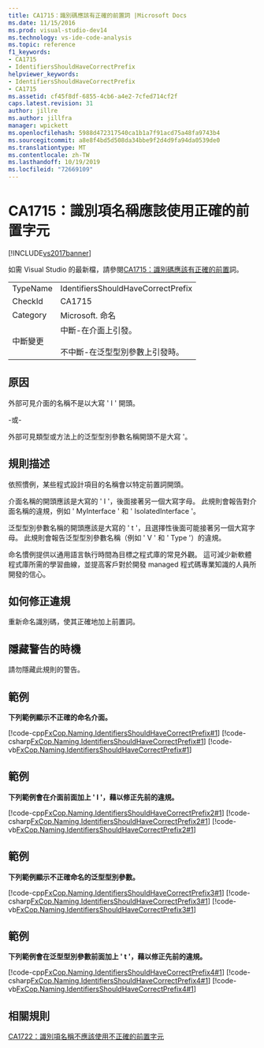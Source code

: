 ```yaml
---
title: CA1715：識別碼應該有正確的前置詞 |Microsoft Docs
ms.date: 11/15/2016
ms.prod: visual-studio-dev14
ms.technology: vs-ide-code-analysis
ms.topic: reference
f1_keywords:
- CA1715
- IdentifiersShouldHaveCorrectPrefix
helpviewer_keywords:
- IdentifiersShouldHaveCorrectPrefix
- CA1715
ms.assetid: cf45f8df-6855-4cb6-a4e2-7cfed714cf2f
caps.latest.revision: 31
author: jillre
ms.author: jillfra
manager: wpickett
ms.openlocfilehash: 5988d472317540ca1b1a7f91acd75a48fa9743b4
ms.sourcegitcommit: a8e8f4bd5d508da34bbe9f2d4d9fa94da0539de0
ms.translationtype: MT
ms.contentlocale: zh-TW
ms.lasthandoff: 10/19/2019
ms.locfileid: "72669109"
---
```

# <a name="ca1715-identifiers-should-have-correct-prefix"></a>CA1715：識別項名稱應該使用正確的前置字元
[!INCLUDE[vs2017banner](../includes/vs2017banner.md)]

如需 Visual Studio 的最新檔，請參閱[CA1715：識別碼應該有正確的前置](https://docs.microsoft.com/visualstudio/code-quality/ca1715-identifiers-should-have-correct-prefix)詞。

|||
|-|-|
|TypeName|IdentifiersShouldHaveCorrectPrefix|
|CheckId|CA1715|
|Category|Microsoft. 命名|
|中斷變更|中斷-在介面上引發。<br /><br /> 不中斷-在泛型型別參數上引發時。|

## <a name="cause"></a>原因
 外部可見介面的名稱不是以大寫 ' I ' 開頭。

 -或-

 外部可見類型或方法上的泛型型別參數名稱開頭不是大寫 '。

## <a name="rule-description"></a>規則描述
 依照慣例，某些程式設計項目的名稱會以特定前置詞開頭。

 介面名稱的開頭應該是大寫的 ' I '，後面接著另一個大寫字母。 此規則會報告對介面名稱的違規，例如 ' MyInterface ' 和 ' IsolatedInterface '。

 泛型型別參數名稱的開頭應該是大寫的 ' t '，且選擇性後面可能接著另一個大寫字母。 此規則會報告泛型型別參數名稱（例如 ' V ' 和 ' Type '）的違規。

 命名慣例提供以通用語言執行時間為目標之程式庫的常見外觀。 這可減少新軟體程式庫所需的學習曲線，並提高客戶對於開發 managed 程式碼專業知識的人員所開發的信心。

## <a name="how-to-fix-violations"></a>如何修正違規
 重新命名識別碼，使其正確地加上前置詞。

## <a name="when-to-suppress-warnings"></a>隱藏警告的時機
 請勿隱藏此規則的警告。

## <a name="example"></a>範例
 **下列範例顯示不正確的命名介面。**

 [!code-cpp[FxCop.Naming.IdentifiersShouldHaveCorrectPrefix#1](../snippets/cpp/VS_Snippets_CodeAnalysis/FxCop.Naming.IdentifiersShouldHaveCorrectPrefix/cpp/FxCop.Naming.IdentifiersShouldHaveCorrectPrefix.cpp#1)]
 [!code-csharp[FxCop.Naming.IdentifiersShouldHaveCorrectPrefix#1](../snippets/csharp/VS_Snippets_CodeAnalysis/FxCop.Naming.IdentifiersShouldHaveCorrectPrefix/cs/FxCop.Naming.IdentifiersShouldHaveCorrectPrefix.cs#1)]
 [!code-vb[FxCop.Naming.IdentifiersShouldHaveCorrectPrefix#1](../snippets/visualbasic/VS_Snippets_CodeAnalysis/FxCop.Naming.IdentifiersShouldHaveCorrectPrefix/vb/FxCop.Naming.IdentifiersShouldHaveCorrectPrefix.vb#1)]

## <a name="example"></a>範例
 **下列範例會在介面前面加上 ' I '，藉以修正先前的違規。**

 [!code-cpp[FxCop.Naming.IdentifiersShouldHaveCorrectPrefix2#1](../snippets/cpp/VS_Snippets_CodeAnalysis/FxCop.Naming.IdentifiersShouldHaveCorrectPrefix2/cpp/FxCop.Naming.IdentifiersShouldHaveCorrectPrefix2.cpp#1)]
 [!code-csharp[FxCop.Naming.IdentifiersShouldHaveCorrectPrefix2#1](../snippets/csharp/VS_Snippets_CodeAnalysis/FxCop.Naming.IdentifiersShouldHaveCorrectPrefix2/cs/FxCop.Naming.IdentifiersShouldHaveCorrectPrefix2.cs#1)]
 [!code-vb[FxCop.Naming.IdentifiersShouldHaveCorrectPrefix2#1](../snippets/visualbasic/VS_Snippets_CodeAnalysis/FxCop.Naming.IdentifiersShouldHaveCorrectPrefix2/vb/FxCop.Naming.IdentifiersShouldHaveCorrectPrefix2.vb#1)]

## <a name="example"></a>範例
 **下列範例顯示不正確命名的泛型型別參數。**

 [!code-cpp[FxCop.Naming.IdentifiersShouldHaveCorrectPrefix3#1](../snippets/cpp/VS_Snippets_CodeAnalysis/FxCop.Naming.IdentifiersShouldHaveCorrectPrefix3/cpp/FxCop.Naming.IdentifiersShouldHaveCorrectPrefix3.cpp#1)]
 [!code-csharp[FxCop.Naming.IdentifiersShouldHaveCorrectPrefix3#1](../snippets/csharp/VS_Snippets_CodeAnalysis/FxCop.Naming.IdentifiersShouldHaveCorrectPrefix3/cs/FxCop.Naming.IdentifiersShouldHaveCorrectPrefix3.cs#1)]
 [!code-vb[FxCop.Naming.IdentifiersShouldHaveCorrectPrefix3#1](../snippets/visualbasic/VS_Snippets_CodeAnalysis/FxCop.Naming.IdentifiersShouldHaveCorrectPrefix3/vb/FxCop.Naming.IdentifiersShouldHaveCorrectPrefix3.vb#1)]

## <a name="example"></a>範例
 **下列範例會在泛型型別參數前面加上 ' t '，藉以修正先前的違規。**

 [!code-cpp[FxCop.Naming.IdentifiersShouldHaveCorrectPrefix4#1](../snippets/cpp/VS_Snippets_CodeAnalysis/FxCop.Naming.IdentifiersShouldHaveCorrectPrefix4/cpp/FxCop.Naming.IdentifiersShouldHaveCorrectPrefix4.cpp#1)]
 [!code-csharp[FxCop.Naming.IdentifiersShouldHaveCorrectPrefix4#1](../snippets/csharp/VS_Snippets_CodeAnalysis/FxCop.Naming.IdentifiersShouldHaveCorrectPrefix4/cs/FxCop.Naming.IdentifiersShouldHaveCorrectPrefix4.cs#1)]
 [!code-vb[FxCop.Naming.IdentifiersShouldHaveCorrectPrefix4#1](../snippets/visualbasic/VS_Snippets_CodeAnalysis/FxCop.Naming.IdentifiersShouldHaveCorrectPrefix4/vb/FxCop.Naming.IdentifiersShouldHaveCorrectPrefix4.vb#1)]

## <a name="related-rules"></a>相關規則
 [CA1722：識別項名稱不應該使用不正確的前置字元](../code-quality/ca1722-identifiers-should-not-have-incorrect-prefix.md)
